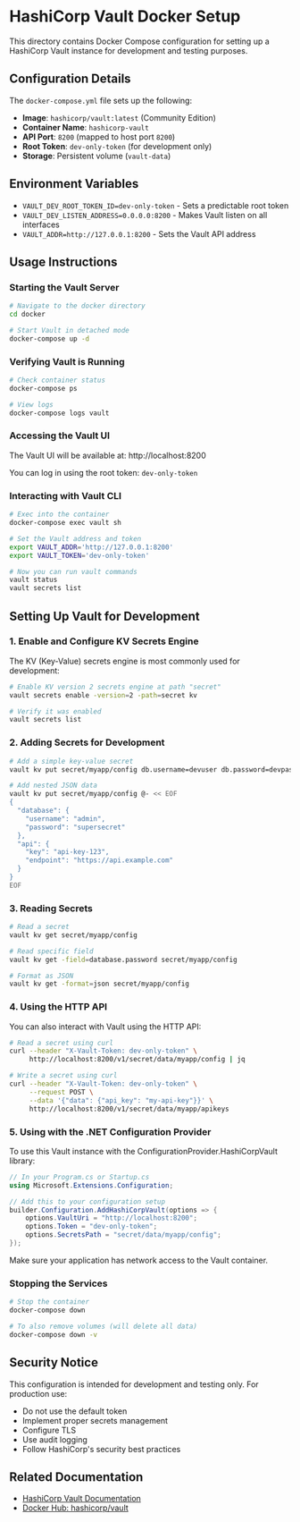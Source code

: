 # HashiCorp Vault Docker Setup

This directory contains Docker Compose configuration for setting up a HashiCorp Vault instance for development and testing purposes.

## Configuration Details

The `docker-compose.yml` file sets up the following:

- **Image**: `hashicorp/vault:latest` (Community Edition)
- **Container Name**: `hashicorp-vault`
- **API Port**: `8200` (mapped to host port `8200`)
- **Root Token**: `dev-only-token` (for development only)
- **Storage**: Persistent volume (`vault-data`)

## Environment Variables

- `VAULT_DEV_ROOT_TOKEN_ID=dev-only-token` - Sets a predictable root token
- `VAULT_DEV_LISTEN_ADDRESS=0.0.0.0:8200` - Makes Vault listen on all interfaces
- `VAULT_ADDR=http://127.0.0.1:8200` - Sets the Vault API address

## Usage Instructions

### Starting the Vault Server

```bash
# Navigate to the docker directory
cd docker

# Start Vault in detached mode
docker-compose up -d
```

### Verifying Vault is Running

```bash
# Check container status
docker-compose ps

# View logs
docker-compose logs vault
```

### Accessing the Vault UI

The Vault UI will be available at: http://localhost:8200

You can log in using the root token: `dev-only-token`

### Interacting with Vault CLI

```bash
# Exec into the container
docker-compose exec vault sh

# Set the Vault address and token
export VAULT_ADDR='http://127.0.0.1:8200'
export VAULT_TOKEN='dev-only-token'

# Now you can run vault commands
vault status
vault secrets list
```

## Setting Up Vault for Development

### 1. Enable and Configure KV Secrets Engine

The KV (Key-Value) secrets engine is most commonly used for development:

```bash
# Enable KV version 2 secrets engine at path "secret"
vault secrets enable -version=2 -path=secret kv

# Verify it was enabled
vault secrets list
```

### 2. Adding Secrets for Development

```bash
# Add a simple key-value secret
vault kv put secret/myapp/config db.username=devuser db.password=devpassword

# Add nested JSON data
vault kv put secret/myapp/config @- << EOF
{
  "database": {
    "username": "admin",
    "password": "supersecret"
  },
  "api": {
    "key": "api-key-123",
    "endpoint": "https://api.example.com"
  }
}
EOF
```

### 3. Reading Secrets

```bash
# Read a secret
vault kv get secret/myapp/config

# Read specific field
vault kv get -field=database.password secret/myapp/config

# Format as JSON
vault kv get -format=json secret/myapp/config
```

### 4. Using the HTTP API

You can also interact with Vault using the HTTP API:

```bash
# Read a secret using curl
curl --header "X-Vault-Token: dev-only-token" \
     http://localhost:8200/v1/secret/data/myapp/config | jq

# Write a secret using curl
curl --header "X-Vault-Token: dev-only-token" \
     --request POST \
     --data '{"data": {"api_key": "my-api-key"}}' \
     http://localhost:8200/v1/secret/data/myapp/apikeys
```

### 5. Using with the .NET Configuration Provider

To use this Vault instance with the ConfigurationProvider.HashiCorpVault library:

```csharp
// In your Program.cs or Startup.cs
using Microsoft.Extensions.Configuration;

// Add this to your configuration setup
builder.Configuration.AddHashiCorpVault(options => {
    options.VaultUri = "http://localhost:8200";
    options.Token = "dev-only-token";  
    options.SecretsPath = "secret/data/myapp/config";
});
```

Make sure your application has network access to the Vault container.

### Stopping the Services

```bash
# Stop the container
docker-compose down

# To also remove volumes (will delete all data)
docker-compose down -v
```

## Security Notice

This configuration is intended for development and testing only. For production use:

- Do not use the default token
- Implement proper secrets management
- Configure TLS
- Use audit logging
- Follow HashiCorp's security best practices

## Related Documentation

- [HashiCorp Vault Documentation](https://www.vaultproject.io/docs)
- [Docker Hub: hashicorp/vault](https://hub.docker.com/_/vault)